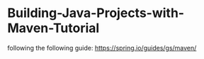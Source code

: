 # Building-Java-Projects-with-Maven-Tutorial
following the following guide: https://spring.io/guides/gs/maven/
